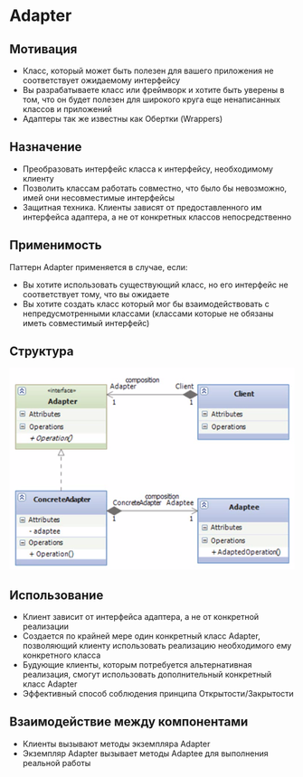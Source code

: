 # Adapter

## Мотивация

- Класс, который может быть полезен для вашего приложения не соответствует ожидаемому интерфейсу
- Вы разрабатываете класс или фреймворк и хотите быть уверены в том, что он будет полезен для широкого круга еще ненаписанных классов и приложений
- Адаптеры так же известны как Обертки (Wrappers)

## Назначение

- Преобразовать интерфейс класса к интерфейсу, необходимому клиенту
- Позволить классам работать совместно, что было бы невозможно, имей они несовместимые интерфейсы
- Защитная техника. Клиенты зависят от предоставленного им интерфейса адаптера, а не от конкретных классов непосредственно

## Применимость

Паттерн Adapter применяется в случае, если:

- Вы хотите использовать существующий класс, но его интерфейс не соответствует тому, что вы ожидаете
- Вы хотите создать класс который мог бы взаимодействовать с непредусмотренными классами (классами которые не обязаны иметь совместимый интерфейс)

## Структура

![](img/structure.png)

## Использование

- Клиент зависит от интерфейса адаптера, а не от конкретной реализации
- Создается по крайней мере один конкретный класс Adapter, позволяющий клиенту использовать реализацию необходимого ему конкретного класса
- Будующие клиенты, которым потребуется альтернативная реализация, смогут использовать дополнительный конкретный класс Adapter
- Эффективный способ соблюдения принципа Открытости/Закрытости

## Взаимодействие между компонентами

- Клиенты вызывают методы экземпляра Adapter
- Экземпляр Adapter вызывает методы Adaptee для выполнения реальной работы
